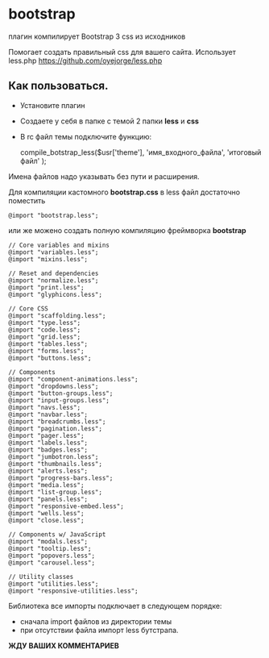 bootstrap
=========

плагин компилирует Bootstrap 3 css из исходников

Помогает создать правильный css для вашего сайта. Использует less.php https://github.com/oyejorge/less.php

Как пользоваться.
-----------------
* Установите плагин
* Создаете у себя в папке с темой 2 папки **less** и **css**
* В rc файл темы подключите функцию:

	compile_botstrap_less($usr['theme'], 'имя_входного_файла', 'итоговый файл'  );

Имена файлов надо указывать без пути и расширения.

Для компиляции кастомного **bootstrap.css** в less файл достаточно поместить

	@import "bootstrap.less";

или же можено создать полную компиляцию фреймворка **bootstrap**

	// Core variables and mixins
	@import "variables.less";
	@import "mixins.less";

	// Reset and dependencies
	@import "normalize.less";
	@import "print.less";
	@import "glyphicons.less";

	// Core CSS
	@import "scaffolding.less";
	@import "type.less";
	@import "code.less";
	@import "grid.less";
	@import "tables.less";
	@import "forms.less";
	@import "buttons.less";

	// Components
	@import "component-animations.less";
	@import "dropdowns.less";
	@import "button-groups.less";
	@import "input-groups.less";
	@import "navs.less";
	@import "navbar.less";
	@import "breadcrumbs.less";
	@import "pagination.less";
	@import "pager.less";
	@import "labels.less";
	@import "badges.less";
	@import "jumbotron.less";
	@import "thumbnails.less";
	@import "alerts.less";
	@import "progress-bars.less";
	@import "media.less";
	@import "list-group.less";
	@import "panels.less";
	@import "responsive-embed.less";
	@import "wells.less";
	@import "close.less";

	// Components w/ JavaScript
	@import "modals.less";
	@import "tooltip.less";
	@import "popovers.less";
	@import "carousel.less";

	// Utility classes
	@import "utilities.less";
	@import "responsive-utilities.less";

Библиотека все импорты подключает в следующем порядке:
* сначала import файлов из директории темы
* при отсутствии файла импорт less бутстрапа.

**ЖДУ ВАШИХ КОММЕНТАРИЕВ**

